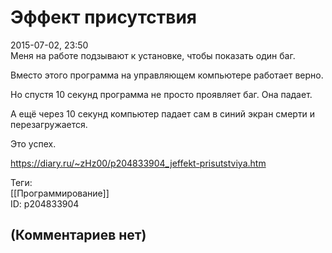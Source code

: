 Эффект присутствия
==================

  
2015-07-02, 23:50  
 Меня на работе подзывают к установке, чтобы показать один баг.   
   
 Вместо этого программа на управляющем компьютере работает верно.   
   
 Но спустя 10 секунд программа не просто проявляет баг. Она падает.   
   
 А ещё через 10 секунд компьютер падает сам в синий экран смерти и перезагружается.   
   
 Это успех.   
  
<https://diary.ru/~zHz00/p204833904_jeffekt-prisutstviya.htm>  
  
Теги:  
[[Программирование]]  
ID: p204833904  


(Комментариев нет)
------------------
